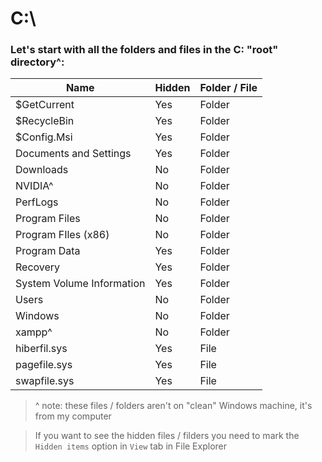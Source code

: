 # C:\
### Let's start with all the folders and files in the C: "root" directory^:
| Name | Hidden | Folder / File |
| ----- | ----- | ----- |
| $GetCurrent | Yes | Folder |
| $RecycleBin | Yes | Folder |
| $Config.Msi | Yes | Folder |
| Documents and Settings | Yes | Folder |
| Downloads | No | Folder |
| NVIDIA^ | No | Folder |
| PerfLogs | No | Folder |
| Program Files | No | Folder |
| Program FIles (x86) | No | Folder |
| Program Data | Yes | Folder |
| Recovery | Yes | Folder |
| System Volume Information | Yes | Folder |
| Users | No | Folder |
| Windows | No | Folder |
| xampp^ | No | Folder |
| hiberfil.sys | Yes | File |
| pagefile.sys | Yes | File |
| swapfile.sys | Yes | File |

> ^ note: these files / folders aren't on "clean" Windows machine, it's from my computer

> If you want to see the hidden files / filders you need to mark the `Hidden items` option in `View` tab in File Explorer